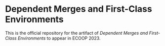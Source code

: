 # Dependent Merges and First-Class Environments

This is the official repository for the artifact of *Dependent Merges and First-Class Environments* to appear in ECOOP 2023.